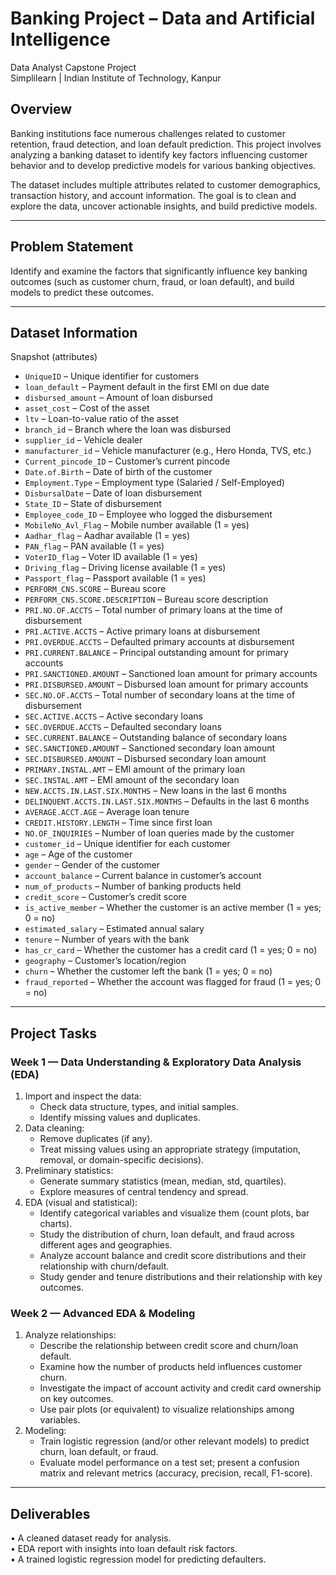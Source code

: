 
# Banking Project – Data and Artificial Intelligence

Data Analyst Capstone Project  
Simplilearn | Indian Institute of Technology, Kanpur

## Overview
Banking institutions face numerous challenges related to customer retention, fraud detection, and loan default prediction. This project involves analyzing a banking dataset to identify key factors influencing customer behavior and to develop predictive models for various banking objectives.

The dataset includes multiple attributes related to customer demographics, transaction history, and account information. The goal is to clean and explore the data, uncover actionable insights, and build predictive models.

---

## Problem Statement
Identify and examine the factors that significantly influence key banking outcomes (such as customer churn, fraud, or loan default), and build models to predict these outcomes.

---

## Dataset Information

Snapshot (attributes)

- `UniqueID` – Unique identifier for customers  
- `loan_default` – Payment default in the first EMI on due date  
- `disbursed_amount` – Amount of loan disbursed  
- `asset_cost` – Cost of the asset  
- `ltv` – Loan-to-value ratio of the asset  
- `branch_id` – Branch where the loan was disbursed  
- `supplier_id` – Vehicle dealer  
- `manufacturer_id` – Vehicle manufacturer (e.g., Hero Honda, TVS, etc.)  
- `Current_pincode_ID` – Customer’s current pincode  
- `Date.of.Birth` – Date of birth of the customer  
- `Employment.Type` – Employment type (Salaried / Self-Employed)  
- `DisbursalDate` – Date of loan disbursement  
- `State_ID` – State of disbursement  
- `Employee_code_ID` – Employee who logged the disbursement  
- `MobileNo_Avl_Flag` – Mobile number available (1 = yes)  
- `Aadhar_flag` – Aadhar available (1 = yes)  
- `PAN_flag` – PAN available (1 = yes)  
- `VoterID_flag` – Voter ID available (1 = yes)  
- `Driving_flag` – Driving license available (1 = yes)  
- `Passport_flag` – Passport available (1 = yes)  
- `PERFORM_CNS.SCORE` – Bureau score  
- `PERFORM_CNS.SCORE.DESCRIPTION` – Bureau score description  
- `PRI.NO.OF.ACCTS` – Total number of primary loans at the time of disbursement  
- `PRI.ACTIVE.ACCTS` – Active primary loans at disbursement  
- `PRI.OVERDUE.ACCTS` – Defaulted primary accounts at disbursement  
- `PRI.CURRENT.BALANCE` – Principal outstanding amount for primary accounts  
- `PRI.SANCTIONED.AMOUNT` – Sanctioned loan amount for primary accounts  
- `PRI.DISBURSED.AMOUNT` – Disbursed loan amount for primary accounts  
- `SEC.NO.OF.ACCTS` – Total number of secondary loans at the time of disbursement  
- `SEC.ACTIVE.ACCTS` – Active secondary loans  
- `SEC.OVERDUE.ACCTS` – Defaulted secondary loans  
- `SEC.CURRENT.BALANCE` – Outstanding balance of secondary loans  
- `SEC.SANCTIONED.AMOUNT` – Sanctioned secondary loan amount  
- `SEC.DISBURSED.AMOUNT` – Disbursed secondary loan amount  
- `PRIMARY.INSTAL.AMT` – EMI amount of the primary loan  
- `SEC.INSTAL.AMT` – EMI amount of the secondary loan  
- `NEW.ACCTS.IN.LAST.SIX.MONTHS` – New loans in the last 6 months  
- `DELINQUENT.ACCTS.IN.LAST.SIX.MONTHS` – Defaults in the last 6 months  
- `AVERAGE.ACCT.AGE` – Average loan tenure  
- `CREDIT.HISTORY.LENGTH` – Time since first loan  
- `NO.OF_INQUIRIES` – Number of loan queries made by the customer  
- `customer_id` – Unique identifier for each customer  
- `age` – Age of the customer  
- `gender` – Gender of the customer  
- `account_balance` – Current balance in customer’s account  
- `num_of_products` – Number of banking products held  
- `credit_score` – Customer’s credit score  
- `is_active_member` – Whether the customer is an active member (1 = yes; 0 = no)  
- `estimated_salary` – Estimated annual salary  
- `tenure` – Number of years with the bank  
- `has_cr_card` – Whether the customer has a credit card (1 = yes; 0 = no)  
- `geography` – Customer’s location/region  
- `churn` – Whether the customer left the bank (1 = yes; 0 = no)  
- `fraud_reported` – Whether the account was flagged for fraud (1 = yes; 0 = no)  

---

## Project Tasks

### Week 1 — Data Understanding & Exploratory Data Analysis (EDA)
1. Import and inspect the data:
   - Check data structure, types, and initial samples.
   - Identify missing values and duplicates.
2. Data cleaning:
   - Remove duplicates (if any).
   - Treat missing values using an appropriate strategy (imputation, removal, or domain-specific decisions).
3. Preliminary statistics:
   - Generate summary statistics (mean, median, std, quartiles).
   - Explore measures of central tendency and spread.
4. EDA (visual and statistical):
   - Identify categorical variables and visualize them (count plots, bar charts).
   - Study the distribution of churn, loan default, and fraud across different ages and geographies.
   - Analyze account balance and credit score distributions and their relationship with churn/default.
   - Study gender and tenure distributions and their relationship with key outcomes.

### Week 2 — Advanced EDA & Modeling
1. Analyze relationships:
   - Describe the relationship between credit score and churn/loan default.
   - Examine how the number of products held influences customer churn.
   - Investigate the impact of account activity and credit card ownership on key outcomes.
   - Use pair plots (or equivalent) to visualize relationships among variables.
2. Modeling:
   - Train logistic regression (and/or other relevant models) to predict churn, loan default, or fraud.
   - Evaluate model performance on a test set; present a confusion matrix and relevant metrics (accuracy, precision, recall, F1-score).

---

## Deliverables
• A cleaned dataset ready for analysis.  
• EDA report with insights into loan default risk factors.  
• A trained logistic regression model for predicting defaulters.

